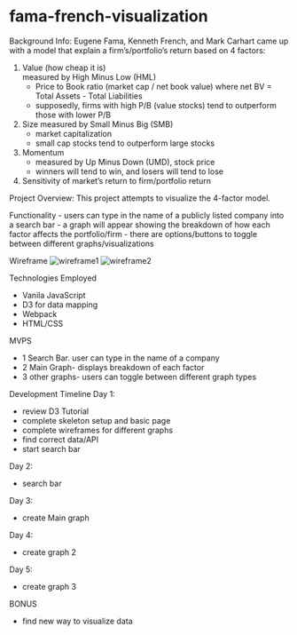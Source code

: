 # fama-french-visualization
Background Info: Eugene Fama, Kenneth French, and Mark Carhart came up with a model that
explain a firm’s/portfolio’s return based on 4 factors:
1. Value (how cheap it is)   
	measured by High Minus Low (HML)
	- Price to Book ratio (market cap / net book value)
	 where net BV = Total Assets - Total Liabilities
	- supposedly, firms with high P/B (value stocks) tend to outperform 
	those with lower P/B
2. Size
	measured by Small Minus Big (SMB)
	- market capitalization
	- small cap stocks tend to outperform large stocks
3. Momentum
	- measured by Up Minus Down (UMD), stock price
	- winners will tend to win, and losers will tend to lose
4. Sensitivity of market’s return to firm/portfolio return

Project Overview:
This project attempts to visualize the 4-factor model. 

Functionality
	- users can type in the name of a publicly listed company into a search bar
	- a graph will appear showing the breakdown of how each factor affects the
	portfolio/firm
	- there are options/buttons to toggle between different graphs/visualizations

Wireframe
![wireframe1](https://i.imgur.com/xnKEJJQ.png "wireframe 1")
![wireframe2](https://i.imgur.com/viE1lBW.png "wireframe 2")


Technologies Employed
- Vanila JavaScript
- D3 for data mapping
- Webpack
- HTML/CSS


MVPS
- 1 Search Bar. user can type in the name of a company
- 2 Main Graph- displays breakdown of each factor
- 3 other graphs- users can toggle between different graph types


Development Timeline
Day 1:
- review D3 Tutorial
- complete skeleton setup and basic page
- complete wireframes for different graphs
- find correct data/API
- start search bar

Day 2:
- search bar

Day 3:
- create Main graph

Day 4:
- create graph 2

Day 5:
- create graph 3

BONUS
- find new way to visualize data
